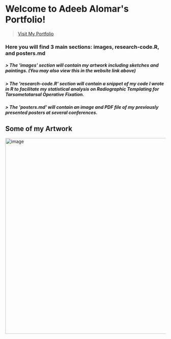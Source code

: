 # Welcome to Adeeb Alomar's Portfolio! 
>[Visit My Portfolio](https://www.alomarportfolio.com)

### Here you will find 3 main sections: images, research-code.R, and posters.md
##### >  The 'images' section will contain my artwork including sketches and paintings. (You may also view this in the website link above)
##### >  The 'research-code.R' section will contain a snippet of my code I wrote in R to facilitate my statistical analysis on Radiographic Templating for Tarsometatarsal Operative Fixation.
##### >  The 'posters.md' will contain an image and PDF file of my previously presented posters at several conferences.


## Some of my Artwork

  <img width="616" alt="image" src="https://github.com/user-attachments/assets/0ce488d7-ea11-4443-b06a-95b54ee0d954">

